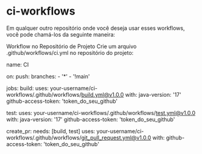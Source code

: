 # ci-workflows

Em qualquer outro repositório onde você deseja usar esses workflows, você pode chamá-los da seguinte maneira:


Workflow no Repositório de Projeto
Crie um arquivo .github/workflows/ci.yml no repositório do projeto:

name: CI

on:
  push:
    branches:
      - '*'
      - '!main'

jobs:
  build:
    uses: your-username/ci-workflows/.github/workflows/build.yml@v1.0.0
    with:
      java-version: '17'
      github-access-token: 'token_do_seu_github'

  test:
    uses: your-username/ci-workflows/.github/workflows/test.yml@v1.0.0
    with:
      java-version: '17'
      github-access-token: 'token_do_seu_github'

  create_pr:
    needs: [build, test]
    uses: your-username/ci-workflows/.github/workflows/git_pull_request.yml@v1.0.0
    with:
      github-access-token: 'token_do_seu_github'
